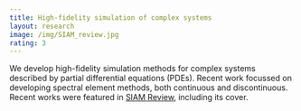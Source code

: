```yaml
---
title: High-fidelity simulation of complex systems
layout: research
image: /img/SIAM_review.jpg
rating: 3
---
```


We develop high-fidelity simulation methods for complex systems described
by partial differential equations (PDEs). Recent work focussed on developing
spectral element methods, both continuous and discontinuous. Recent works
were featured in [SIAM Review](https://epubs.siam.org/doi/abs/10.1137/20M1345359),
including its cover.    
